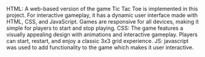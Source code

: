 HTML: A web-based version of the game Tic Tac Toe is implemented in this project. For interactive gameplay, it has a dynamic user interface made with HTML, CSS, and JavaScript. Games are responsive for all devices, making it simple for players to start and stop playing.
CSS: The game features a visually appealing design with animations and interactive gameplay. Players can start, restart, and enjoy a classic 3x3 grid experience.
JS: javascript was used to  add functionality to the game which makes it user interactive.
